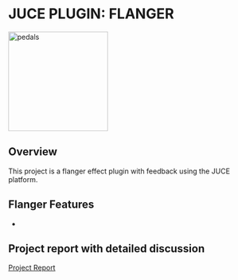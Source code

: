 # **JUCE PLUGIN: FLANGER**

<img src="img/flanger.jpg" alt="pedals" width="200"/>

## **Overview**

This project is a flanger effect plugin with feedback using the JUCE platform. 



## **Flanger Features**
- 

## **Project report with detailed discussion**
[Project Report](https://drive.google.com/)
 
